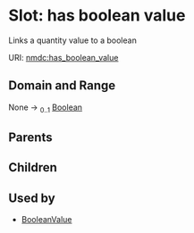 
# Slot: has boolean value


Links a quantity value to a boolean

URI: [nmdc:has_boolean_value](https://microbiomedata/meta/has_boolean_value)


## Domain and Range

None &#8594;  <sub>0..1</sub> [Boolean](types/Boolean.md)

## Parents


## Children


## Used by

 * [BooleanValue](BooleanValue.md)
